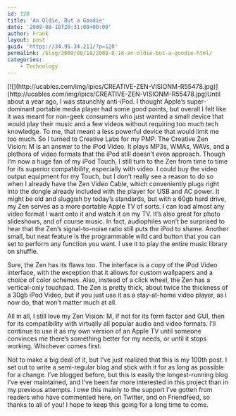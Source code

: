 ```yaml
---
id: 120
title: 'An Oldie, But a Goodie'
date: '2009-08-18T20:31:00+00:00'
author: Frank
layout: post
guid: 'https://34.95.34.211/?p=120'
permalink: /blog/2009/08/18/2009-8-18-an-oldie-but-a-goodie-html/
categories:
    - Technology
---
```


<div src="v5">[![](http://ucables.com/img/ipics/CREATIVE-ZEN-VISIONM-R55478.jpg)](http://ucables.com/img/ipics/CREATIVE-ZEN-VISIONM-R55478.jpg)Until about a year ago, I was staunchly anti-iPod. I thought Apple’s super-dominant portable media player had some good points, but overall I felt like it was meant for non-geek consumers who just wanted a small device that would play their music and a few videos without requiring too much tech knowledge. To me, that meant a less powerful device that would limit me too much. So I turned to Creative Labs for my PMP. The Creative Zen Vision: M is an answer to the iPod Video. It plays MP3s, WMAs, WAVs, and a plethora of video formats that the iPod still doesn’t even approach. Though I’m now a huge fan of my iPod Touch, I still turn to the Zen from time to time for its superior compatibility, especially with video. I could buy the video output equipment for my Touch, but I don’t really see a reason to do so when I already have the Zen Video Cable, which conveniently plugs right into the dongle already included with the player for USB and AC power. It might be old and sluggish by today’s standards, but with a 60gb hard drive, my Zen serves as a more portable Apple TV of sorts. I can load almost any video format I want onto it and watch it on my TV. It’s also great for photo slideshows, and of course music. In fact, audiophiles won’t be surprised to hear that the Zen’s signal-to-noise ratio still puts the iPod to shame. Another small, but neat feature is the programmable wild card button that you can set to perform any function you want. I use it to play the entire music library on shuffle.

Sure, the Zen has its flaws too. The interface is a copy of the iPod Video interface, with the exception that it allows for custom wallpapers and a choice of color schemes. Also, instead of a click wheel, the Zen has a vertical-only touchpad. The Zen is pretty thick, about twice the thickness of a 30gb iPod Video, but if you just use it as a stay-at-home video player, as I now do, that won’t matter much at all.

All in all, I still love my Zen Vision: M, if not for its form factor and GUI, then for its compatibility with virtually all popular audio and video formats. I’ll continue to use it as my own version of an Apple TV until someone convinces me there’s something better for my needs, or until it stops working. Whichever comes first.

Not to make a big deal of it, but I’ve just realized that this is my 100th post. I set out to write a semi-regular blog and stick with it for as long as possible for a change. I’ve blogged before, but this is easily the longest-running blog I’ve ever maintained, and I’ve been far more interested in this project than in my previous attempts. I owe this mainly to the support I’ve gotten from readers who have commented here, on Twitter, and on Friendfeed, so thanks to all of you! I hope to keep this going for a long time to come.

</div>
